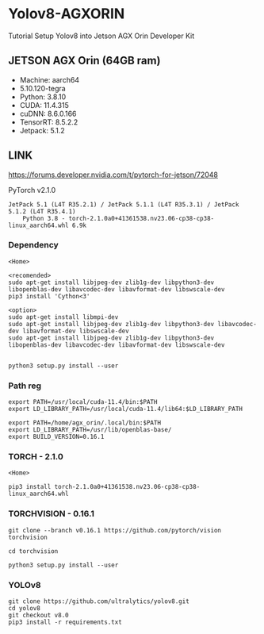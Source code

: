 # Yolov8-AGXORIN
Tutorial Setup Yolov8 into Jetson AGX Orin Developer Kit

## JETSON AGX Orin (64GB ram)
- Machine: aarch64 
- 5.10.120-tegra
- Python: 3.8.10
- CUDA: 11.4.315
- cuDNN: 8.6.0.166
- TensorRT: 8.5.2.2
- Jetpack: 5.1.2 

## LINK
https://forums.developer.nvidia.com/t/pytorch-for-jetson/72048

PyTorch v2.1.0

    JetPack 5.1 (L4T R35.2.1) / JetPack 5.1.1 (L4T R35.3.1) / JetPack 5.1.2 (L4T R35.4.1)
        Python 3.8 - torch-2.1.0a0+41361538.nv23.06-cp38-cp38-linux_aarch64.whl 6.9k
        
### Dependency
    <Home>

    <recomended>
    sudo apt-get install libjpeg-dev zlib1g-dev libpython3-dev libopenblas-dev libavcodec-dev libavformat-dev libswscale-dev
    pip3 install 'Cython<3'
    
    <option>
    sudo apt-get install libmpi-dev
    sudo apt-get install libjpeg-dev zlib1g-dev libpython3-dev libavcodec-dev libavformat-dev libswscale-dev
    sudo apt-get install libjpeg-dev zlib1g-dev libpython3-dev libopenblas-dev libavcodec-dev libavformat-dev libswscale-dev

    
    python3 setup.py install --user
    
### Path reg
    export PATH=/usr/local/cuda-11.4/bin:$PATH
    export LD_LIBRARY_PATH=/usr/local/cuda-11.4/lib64:$LD_LIBRARY_PATH
    
    export PATH=/home/agx_orin/.local/bin:$PATH
    export LD_LIBRARY_PATH=/usr/lib/openblas-base/
    export BUILD_VERSION=0.16.1



### TORCH - 2.1.0
    <Home>
    
    pip3 install torch-2.1.0a0+41361538.nv23.06-cp38-cp38-linux_aarch64.whl


### TORCHVISION - 0.16.1
    git clone --branch v0.16.1 https://github.com/pytorch/vision torchvision

    cd torchvision

    python3 setup.py install --user

### YOLOv8
    git clone https://github.com/ultralytics/yolov8.git
    cd yolov8
    git checkout v8.0
    pip3 install -r requirements.txt
    
